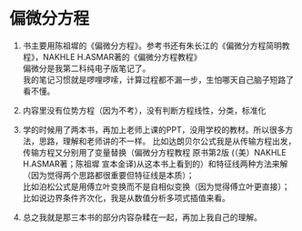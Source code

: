 # 偏微分方程
1. 书主要用陈祖墀的《偏微分方程》。参考书还有朱长江的《偏微分方程简明教程》，NAKHLE H.ASMAR著的《偏微分方程教程》  
偏微分是我第二科纯电子版笔记了。  
我的笔记习惯就是啰哩啰嗦，计算过程都不漏一步，生怕哪天自己脑子短路了看不懂。  
  
2. 内容里没有位势方程（因为不考），没有判断方程线性，分类，标准化  
3. 学的时候用了两本书，再加上老师上课的PPT，没用学校的教材。所以很多方法，思路，理解和老师讲的不一样。
比如达朗贝尔公式我是从传输方程出发，传输方程又分别用了变量替换（偏微分方程教程 原书第2版 (（美）NAKHLE H.ASMAR著；陈祖墀 宣本金译)从这本书上看到的）和特征线两种方法来解（因为觉得两个思路都很重要但特征线是本质）；  
比如泊松公式是用傅立叶变换而不是自相似变换（因为觉得傅立叶更直接）；  
比如说边界条件齐次化，我是从数值分析多项式插值来看。  
  
4. 总之我就是那三本书的部分内容杂糅在一起，再加上我自己的理解。
